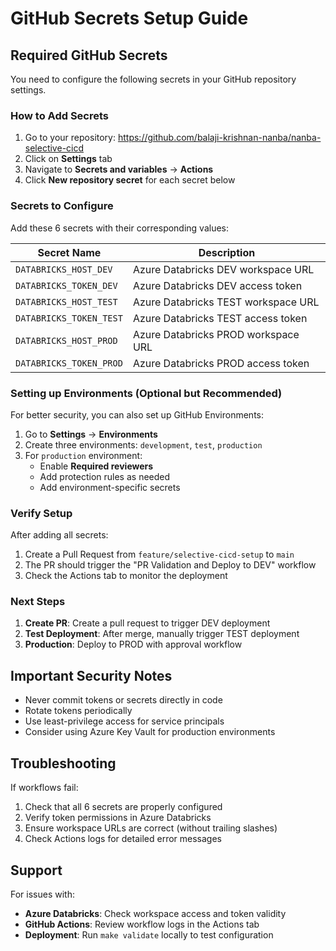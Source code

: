 # GitHub Secrets Setup Guide

## Required GitHub Secrets

You need to configure the following secrets in your GitHub repository settings.

### How to Add Secrets

1. Go to your repository: https://github.com/balaji-krishnan-nanba/nanba-selective-cicd
2. Click on **Settings** tab
3. Navigate to **Secrets and variables** → **Actions**
4. Click **New repository secret** for each secret below

### Secrets to Configure

Add these 6 secrets with their corresponding values:

| Secret Name | Description | 
|------------|-------------|
| `DATABRICKS_HOST_DEV` | Azure Databricks DEV workspace URL |
| `DATABRICKS_TOKEN_DEV` | Azure Databricks DEV access token |
| `DATABRICKS_HOST_TEST` | Azure Databricks TEST workspace URL |
| `DATABRICKS_TOKEN_TEST` | Azure Databricks TEST access token |
| `DATABRICKS_HOST_PROD` | Azure Databricks PROD workspace URL |
| `DATABRICKS_TOKEN_PROD` | Azure Databricks PROD access token |

### Setting up Environments (Optional but Recommended)

For better security, you can also set up GitHub Environments:

1. Go to **Settings** → **Environments**
2. Create three environments: `development`, `test`, `production`
3. For `production` environment:
   - Enable **Required reviewers**
   - Add protection rules as needed
   - Add environment-specific secrets

### Verify Setup

After adding all secrets:

1. Create a Pull Request from `feature/selective-cicd-setup` to `main`
2. The PR should trigger the "PR Validation and Deploy to DEV" workflow
3. Check the Actions tab to monitor the deployment

### Next Steps

1. **Create PR**: Create a pull request to trigger DEV deployment
2. **Test Deployment**: After merge, manually trigger TEST deployment
3. **Production**: Deploy to PROD with approval workflow

## Important Security Notes

- Never commit tokens or secrets directly in code
- Rotate tokens periodically
- Use least-privilege access for service principals
- Consider using Azure Key Vault for production environments

## Troubleshooting

If workflows fail:

1. Check that all 6 secrets are properly configured
2. Verify token permissions in Azure Databricks
3. Ensure workspace URLs are correct (without trailing slashes)
4. Check Actions logs for detailed error messages

## Support

For issues with:
- **Azure Databricks**: Check workspace access and token validity
- **GitHub Actions**: Review workflow logs in the Actions tab
- **Deployment**: Run `make validate` locally to test configuration